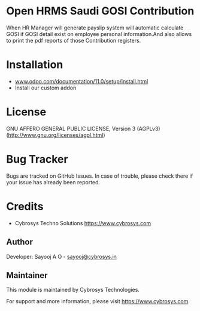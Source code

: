 Open HRMS Saudi GOSI Contribution
=================================

When HR Manager will generate payslip system will automatic calculate GOSI if GOSI detail exist on employee personal information.And 
also allows to print the pdf reports of those Contribution registers.


Installation
============
- www.odoo.com/documentation/11.0/setup/install.html
- Install our custom addon

License
=======
GNU AFFERO GENERAL PUBLIC LICENSE, Version 3 (AGPLv3)
(http://www.gnu.org/licenses/agpl.html)

Bug Tracker
===========
Bugs are tracked on GitHub Issues. In case of trouble, please check there if your issue has already been reported.

Credits
=======
* Cybrosys Techno Solutions <https://www.cybrosys.com>

Author
------

Developer: Sayooj A O - sayooj@cybrosys.in

Maintainer
----------

This module is maintained by Cybrosys Technologies.

For support and more information, please visit https://www.cybrosys.com.

